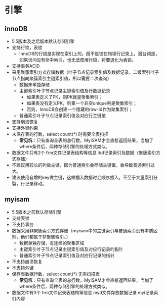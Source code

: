 # 引擎

## innoDB

* 5.5版本及之后版本默认存储引擎
* 支持行锁，表锁
  * InnoDB的行锁是实现在索引上的，而不是锁在物理行记录上。潜台词是，如果访问没有命中索引，也无法使用行锁，将要退化为表锁。 
* 支持事务ACID
* 采用聚簇索引方式存储数据（叶子节点记录索引值及数据记录，二级索引叶子节点指向聚簇索引主键索引值，所以需要二次查询）
  * 数据未单独存储
  * 主键索引叶子节点记录主键索引值及行数据记录
    * 如果表定义了PK，则PK就是聚集索引； 
    * 如果表没有定义PK，则第一个非空unique列是聚集索引； 
    * 否则，InnoDB会创建一个隐藏的row-id作为聚集索引； 
  * 普通索引叶子节点记录索引值及对应行主键值
* 支持崩溃恢复
* 支持外键约束
* 未保存表的行数，select count(*) 时需要全表扫描
  * **常见坑**：只有查询全表的总行数，MyISAM才会直接返回结果，当加了where条件后，两种存储引擎的处理方式类似。 
* 数据文件只有2个 frm文件记录表结构等信息   ibd记录索引及数据（聚簇索引方式存储）
* 不建议用较长的列做主键，因为普通索引会存储主键值，会导致普通索引过大。
* 建议使用自增的key做主键，这样插入数据时会顺序插入，不至于大量索引分裂，行记录移动。

## myisam

* 5.5版本之前默认存储引擎
* 支持表锁
* 不支持事务
* 数据采用非聚簇索引方式存储（myisam中的主键索引与普通索引没有本质区别，他们都属于非聚簇索引。）
  * 数据单独存储，有连续的聚集区域
  * 主键索引叶子节点记录主键索引值及对应行记录的指针
  * 普通索引叶子节点记录索引值及对应行记录的指针
* 不支持崩溃恢复
* 不支持外键
* 保存表数据行数，select count(*) 无需扫描表
  * **常见坑**：只有查询全表的总行数，MyISAM才会直接返回结果，当加了where条件后，两种存储引擎的处理方式类似。 
* 数据文件有3个  frm文件记录表结构等信息   myd文件存放数据记录 myi记录索引内容

